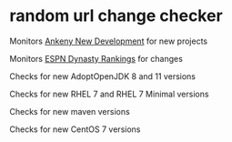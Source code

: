 # random url change checker

Monitors [Ankeny New Development](https://www.ankenyiowa.gov/our-city/maps/new-development) for new projects

Monitors [ESPN Dynasty Rankings](https://www.espn.com/fantasy/football/story/_/id/15698900/mike-clay-top-240-dynasty-fantasy-football-rankings-nfl) for changes

Checks for new AdoptOpenJDK 8 and 11 versions

Checks for new RHEL 7 and RHEL 7 Minimal versions

Checks for new maven versions

Checks for new CentOS 7 versions
